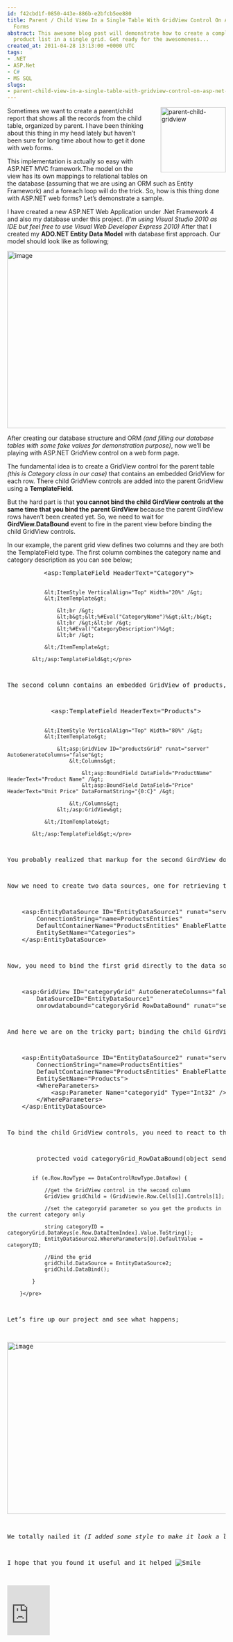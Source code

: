 ```yaml
---
id: f42cbd1f-0850-443e-886b-e2bfcb5ee880
title: Parent / Child View In a Single Table With GridView Control On ASP.NET Web
  Forms
abstract: This awesome blog post will demonstrate how to create a complete, sub-grouped
  product list in a single grid. Get ready for the awesomeness...
created_at: 2011-04-28 13:13:00 +0000 UTC
tags:
- .NET
- ASP.Net
- C#
- MS SQL
slugs:
- parent-child-view-in-a-single-table-with-gridview-control-on-asp-net-web-forms
---
```


<p><a href="https://www.tugberkugurlu.com/content/images/uploadedbyauthors/wlw/2e5515b18bdc_E211/parent-child-gridview.png"><img height="150" width="150" src="https://www.tugberkugurlu.com/content/images/uploadedbyauthors/wlw/2e5515b18bdc_E211/parent-child-gridview_thumb.png" align="right" alt="parent-child-gridview" border="0" title="parent-child-gridview" style="background-image: none; margin: 0px 0px 10px 30px; padding-left: 0px; padding-right: 0px; display: inline; float: right; padding-top: 0px; border: 0px;" /></a>Sometimes we want to create a parent/child report that shows all the records from the child table, organized by parent. I have been thinking about this thing in my head lately but haven&rsquo;t been sure for long time about how to get it done with web forms.</p>
<p>This implementation is actually so easy with ASP.NET MVC framework.The model on the view has its own mappings to relational tables on the database (assuming that we are using an ORM such as Entity Framework) and a foreach loop will do the trick. So, how is this thing done with ASP.NET web forms? Let&rsquo;s demonstrate a sample.</p>
<p>I have created a new ASP.NET Web Application under .Net Framework 4 and also my database under this project. <em>(I&rsquo;m using Visual Studio 2010 as IDE but feel free to use Visual Web Developer Express 2010)</em> After that I created my <strong>ADO.NET Entity Data Model</strong> with database first approach. Our model should look like as following;</p>
<p><a href="https://www.tugberkugurlu.com/content/images/uploadedbyauthors/wlw/2e5515b18bdc_E211/image.png"><img height="408" width="644" src="https://www.tugberkugurlu.com/content/images/uploadedbyauthors/wlw/2e5515b18bdc_E211/image_thumb.png" alt="image" border="0" title="image" style="background-image: none; padding-left: 0px; padding-right: 0px; display: inline; padding-top: 0px; border: 0px;" /></a></p>
<p>After creating our database structure and ORM <em>(and filling our database tables with some fake values for demonstration purpose)</em>, now we&rsquo;ll be playing with ASP.NET GridView control on a web form page.</p>
<p>The fundamental idea is to create a GridView control for the parent table <em>(this is Category class in our case)</em> that contains an embedded GridView for each row. There child GridView controls are added into the parent GridView using a <strong>TemplateField</strong>.</p>
<p>But the hard part is that <strong>you cannot bind the child GirdView controls at the same time that you bind the parent GirdView </strong>because the parent GirdView rows haven&rsquo;t been created yet. So, we need to wait for <strong>GirdView.DataBound</strong> event to fire in the parent view before binding the child GridView controls.</p>
<p>In our example, the parent grid view defines two columns and they are both the TemplateField type. The first column combines the category name and category description as you can see below;</p>
<pre class="brush: xhtml; toolbar: false">          &lt;asp:TemplateField HeaderText="Category"&gt;

                &lt;ItemStyle VerticalAlign="Top" Width="20%" /&gt;
                &lt;ItemTemplate&gt;
                
                    &lt;br /&gt;
                    &lt;b&gt;&lt;%#Eval("CategoryName")%&gt;&lt;/b&gt;
                    &lt;br /&gt;&lt;br /&gt;
                    &lt;%#Eval("CategoryDescription")%&gt;
                    &lt;br /&gt;

                &lt;/ItemTemplate&gt;

            &lt;/asp:TemplateField&gt;</pre>
<p>The second column contains an embedded GridView of products, with two bound columns as you can see below;</p>
<pre class="brush: xhtml; toolbar: false">            &lt;asp:TemplateField HeaderText="Products"&gt;
            
                &lt;ItemStyle VerticalAlign="Top" Width="80%" /&gt;
                &lt;ItemTemplate&gt;
                
                    &lt;asp:GridView ID="productsGrid" runat="server" AutoGenerateColumns="false"&gt;
                        &lt;Columns&gt;
                        
                            &lt;asp:BoundField DataField="ProductName" HeaderText="Product Name" /&gt;
                            &lt;asp:BoundField DataField="Price" HeaderText="Unit Price" DataFormatString="{0:C}" /&gt;

                        &lt;/Columns&gt;
                    &lt;/asp:GridView&gt;

                &lt;/ItemTemplate&gt;

            &lt;/asp:TemplateField&gt;</pre>
<p>You probably realized that markup for the second GirdView does not set the DataSourceID property. That's because the data source for each of these grids will be supplied programmatically as the parent grid is being bound to its data source.</p>
<p>Now we need to create two data sources, one for retrieving the list of categories and the other for retrieving all products in a specified category. As we have our model as ADO.NET Entity Data Model, we will use <a target="_blank" href="http://msdn.microsoft.com/en-us/library/system.web.ui.webcontrols.entitydatasource.aspx" title="http://msdn.microsoft.com/en-us/library/system.web.ui.webcontrols.entitydatasource.aspx">EntityDataSoruce</a> to communicate with the database. The following code for first data source which will fill the parent GirdView;</p>
<pre class="brush: xhtml; toolbar: false">    &lt;asp:EntityDataSource ID="EntityDataSource1" runat="server" 
        ConnectionString="name=ProductsEntities" 
        DefaultContainerName="ProductsEntities" EnableFlattening="False" 
        EntitySetName="Categories"&gt;
    &lt;/asp:EntityDataSource&gt;</pre>
<p>Now, you need to bind the first grid directly to the data source and your markup for the grid view beginning tag should look like this;</p>
<pre class="brush: xhtml; toolbar: false; highlight: [2]">    &lt;asp:GridView ID="categoryGrid" AutoGenerateColumns="false" DataKeyNames="CategoryID"
        DataSourceID="EntityDataSource1" 
        onrowdatabound="categoryGrid_RowDataBound" runat="server" Width="100%"&gt;</pre>
<p>And here we are on the tricky part; binding the child GirdView controls. First, we need a second EntityDataSource. The second data source contains the query that&rsquo;s called multiple times to fill the child GridView. Each time, it retrieves the products that are in a different category. The CategoryID is supplied as a parameter;</p>
<pre class="brush: xhtml; toolbar: false">    &lt;asp:EntityDataSource ID="EntityDataSource2" runat="server" 
        ConnectionString="name=ProductsEntities" 
        DefaultContainerName="ProductsEntities" EnableFlattening="False" Where="it.CategoryID = @categoryid"
        EntitySetName="Products"&gt;
        &lt;WhereParameters&gt;
            &lt;asp:Parameter Name="categoryid" Type="Int32" /&gt;
        &lt;/WhereParameters&gt;
    &lt;/asp:EntityDataSource&gt;</pre>
<p>To bind the child GridView controls, you need to react to the GridView.RowDataBound event, which fires every time a row is generated and bound to the parent GridView. At this point, you can retrieve the child GridView control from the second column and bind it to the product information by programmatically. To ensure that you show only the products in the current category, you must also retrieve the CategoryID field for the current item and pass it as a parameter. Here&rsquo;s the code you need;</p>
<pre class="brush: c-sharp; toolbar: false">        protected void categoryGrid_RowDataBound(object sender, GridViewRowEventArgs e) {

            if (e.Row.RowType == DataControlRowType.DataRow) {

                //get the GridView control in the second column
                GridView gridChild = (GridView)e.Row.Cells[1].Controls[1];

                //set the categoryid parameter so you get the products in the current category only

                string categoryID = categoryGrid.DataKeys[e.Row.DataItemIndex].Value.ToString();
                EntityDataSource2.WhereParameters[0].DefaultValue = categoryID;

                //Bind the grid
                gridChild.DataSource = EntityDataSource2;
                gridChild.DataBind();

            }

        }</pre>
<p>Let&rsquo;s fire up our project and see what happens;</p>
<p><a href="https://www.tugberkugurlu.com/content/images/uploadedbyauthors/wlw/2e5515b18bdc_E211/image_3.png"><img height="396" width="644" src="https://www.tugberkugurlu.com/content/images/uploadedbyauthors/wlw/2e5515b18bdc_E211/image_thumb_3.png" alt="image" border="0" title="image" style="background-image: none; padding-left: 0px; padding-right: 0px; display: inline; padding-top: 0px; border: 0px;" /></a></p>
<p>We totally nailed it <em>(I added some style to make it look a little bit better)</em>. Perfect.</p>
<p>I hope that you found it useful and it helped <img src="https://www.tugberkugurlu.com/content/images/uploadedbyauthors/wlw/2e5515b18bdc_E211/wlEmoticon-smile.png" alt="Smile" class="wlEmoticon wlEmoticon-smile" style="border-style: none;" /></p>
<p><iframe title="Preview" scrolling="no" marginheight="0" marginwidth="0" frameborder="0" style="width: 98px; height: 115px; padding: 0; background-color: #fcfcfc;" src="http://cid-0ee89cb310fe3603.office.live.com/embedicon.aspx/Programming/SubgroupedProducts.rar"></iframe></p>